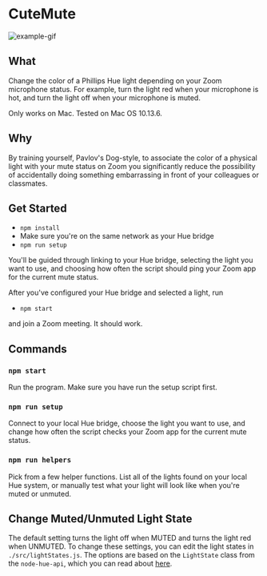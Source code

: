 # CuteMute

![example-gif](example.gif)

## What

Change the color of a Phillips Hue light depending on your Zoom microphone status. For example, turn the light red when your microphone is hot, and turn the light off when your microphone is muted.

Only works on Mac. Tested on Mac OS 10.13.6.

## Why

By training yourself, Pavlov's Dog-style, to associate the color of a physical light with your mute status on Zoom you significantly reduce the possibility of accidentally doing something embarrassing in front of your colleagues or classmates.

## Get Started

- `npm install`
- Make sure you're on the same network as your Hue bridge
- `npm run setup`

You'll be guided through linking to your Hue bridge, selecting the light you want to use, and choosing how often the script should ping your Zoom app for the current mute status.

After you've configured your Hue bridge and selected a light, run

- `npm start`

and join a Zoom meeting. It should work.

## Commands

### `npm start`

Run the program. Make sure you have run the setup script first.

### `npm run setup`

Connect to your local Hue bridge, choose the light you want to use, and change how often the script checks your Zoom app for the current mute status.

### `npm run helpers`

Pick from a few helper functions. List all of the lights found on your local Hue system, or manually test what your light will look like when you're muted or unmuted.

## Change Muted/Unmuted Light State

The default setting turns the light off when MUTED and turns the light red when UNMUTED. To change these settings, you can edit the light states in `./src/lightStates.js`. The options are based on the `LightState` class from the `node-hue-api`, which you can read about [here](https://github.com/peter-murray/node-hue-api/blob/d2355202ac6f4bb74c0733fb4739e7c7fcb34e0d/docs/lightState.md).
